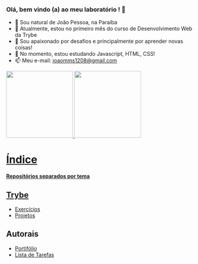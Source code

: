 ### Olá, bem vindo (a) ao meu laboratório ! 👋

- 🔭 Sou natural de João Pessoa, na Paraíba
- 🌱 Atualmente, estou no primeiro mês do curso de Desenvolvimento Web da Trybe
- 👯 Sou apaixonado por desafios e principalmente por aprender novas coisas!
- 🤔 No momento, estou estudando Javascript, HTML, CSS!
- 📫 Meu e-mail: joaomms1208@gmail.com

<div>
  <a href=https://github.com/joaomanoelsoares>  
  <img height="180cm" src="https://github-readme-stats.vercel.app/api?username=joaomanoelsoares&show_icons=true&theme=dracula"/>
  <img height="180cm" src="https://github-readme-stats.vercel.app/api/top-langs/?username=joaomanoelsoares&layout=compact&theme=dracula"/>
</div>
  
  <h1>Índice</h1>
  <strong>Repositórios separados por tema</strong>
  
  
  <h2>Trybe</h2>
  <ul>
    <li><a href="https://github.com/joaomanoelsoares/Exercicios-Trybe">Exercícios</a></li>
    <li><a href="https://github.com/joaomanoelsoares/Projetos-Trybe">Projetos</a></li>
  </ul>
  
  
  <h2>Autorais</h2>
  <ul>
    <li><a href="https://github.com/joaomanoelsoares/portilofio">Portifólio</a></li>
    <li><a href="https://github.com/joaomanoelsoares/task-list">Lista de Tarefas</a></li>
  </ul>
  
  
